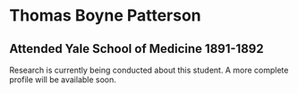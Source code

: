 # Thomas Boyne Patterson
## Attended Yale School of Medicine 1891-1892

Research is currently being conducted about this student. A more complete profile will be available soon.

